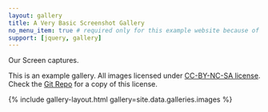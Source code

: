 ```yaml
---
layout: gallery
title: A Very Basic Screenshot Gallery
no_menu_item: true # required only for this example website because of menu construction
support: [jquery, gallery]
---
```


Our Screen captures.

This is an example gallery. All images licensed under [CC-BY-NC-SA license][license]. Check the [Git Repo][repo] for a copy of this license.

{% include gallery-layout.html gallery=site.data.galleries.images %}

[license]: http://creativecommons.org/licenses/by-nc-sa/4.0/
[repo]: https://github.com/opieters/jekyll-gallery-example
